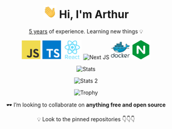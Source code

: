 <h1 align="center"><img src="https://raw.githubusercontent.com/ABSphreak/ABSphreak/master/gifs/Hi.gif" width="35px" /> Hi, I'm Arthur</h1>

<p align="center">
<a href="https://www.linkedin.com/in/arthur-arslanov/">5 years</a> of experience. Learning new things 💡
</p>

<p align="center">
  <img src="https://raw.githubusercontent.com/devicons/devicon/master/icons/javascript/javascript-original.svg" alt="JavaScript" width="50" height="50"/>
  <img src="https://raw.githubusercontent.com/devicons/devicon/master/icons/typescript/typescript-original.svg" alt="TypeScript" width="50" height="50"/>
  <img src="https://raw.githubusercontent.com/devicons/devicon/master/icons/react/react-original-wordmark.svg" alt="React JS" width="50" height="50"/>
  <img src="https://user-images.githubusercontent.com/51407990/230782687-af00c698-8021-4b58-a7b7-d75d5cb93d18.png" alt="Next JS" height="50" />
  <img src="https://raw.githubusercontent.com/devicons/devicon/master/icons/docker/docker-original-wordmark.svg" alt="Docker" width="50" height="50"/>
  <img src="https://raw.githubusercontent.com/devicons/devicon/master/icons/nginx/nginx-original.svg" alt="Nginx" width="50" height="50"/>
</p>


<p align="center">
  <img src="https://github-readme-streak-stats.herokuapp.com/?user=arthur-arslanov&background=FFFFFF&dates=000000&hide_border=true&currStreakNum=black" alt="Stats" />
</p>

<p align="center">
  <img src="https://github-readme-stats.vercel.app/api?username=arthur-arslanov&show_icons=true&hide_border=true&title_color=000&icon_color=f29132" alt="Stats 2" />
</p>

<p align="center">
  <img src="https://github-profile-trophy.vercel.app/?username=arthur-arslanov&column=4" alt="Trophy" />
</p>

<p align="center">🕶 I’m looking to collaborate on <b>anything free and open source</b></p>
<p align="center">💡 Look to the pinned repositories 👇👇👇</b></p>
